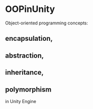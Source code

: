 # OOPinUnity

Object-oriented programming concepts:

## encapsulation,
## abstraction,
## inheritance,
## polymorphism

in Unity Engine
